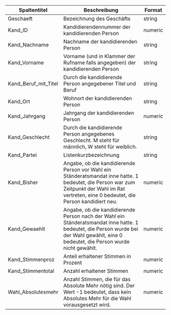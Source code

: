 | Spaltentitel         | Beschreibung                                                                                                                                                                                  | Format  |
| -------------------- | --------------------------------------------------------------------------------------------------------------------------------------------------------------------------------------------- | ------- |
| Geschaeft            | Bezeichnung des Geschäfts                                                                                                                                                                     | string  |
| Kand_ID              | Kandidierendennummer der kandidierenden Person                                                                                                                                                | numeric |
| Kand_Nachname        | Nachname der kandidierenden Person                                                                                                                                                            | string  |
| Kand_Vorname         | Vorname (und in Klammer der Rufname falls angegeben) der kandidierenden Person                                                                                                                | string  |
| Kand_Beruf_mit_Titel | Durch die kandidierende Person angegebener Titel und Beruf                                                                                                                                    | string  |
| Kand_Ort             | Wohnort der kandidierenden Person                                                                                                                                                             | string  |
| Kand_Jahrgang        | Jahrgang der kandidierenden Person                                                                                                                                                            | numeric |
| Kand_Geschlecht      | Durch die kandidierende Person angegebenes Geschlecht. M steht für männlich, W steht für weiblich.                                                                                            | string  |
| Kand_Partei          | Listenkurzbezeichnung                                                                                                                                                                         | string  |
| Kand_Bisher          | Angabe, ob die kandidierende Person vor Wahl ein Ständeratsmandat inne hatte. 1 bedeutet, die Person war zum Zeitpunkt der Wahl im Rat vertreten, eine 0 bedeutet, die Person kandidiert neu. | numeric |
| Kand_Gewaehlt        | Angabe, ob die kandidierende Person nach der Wahl ein Ständeratsmandat inne hatte. 1 bedeutet, die Person wurde bei der Wahl gewählt, eine 0 bedeutet, die Person wurde nicht gewählt.        | numeric |
| Kand_Stimmenproz     | Anteil erhaltener Stimmen in Prozent                                                                                                                                                          | numeric |
| Kand_Stimmentotal    | Anzahl erhaltener Stimmen                                                                                                                                                                     | numeric |
| Wahl_Absolutesmehr   | Anzahl Stimmen, die für das Absolute Mehr nötig sind. Der Wert -1 bedeutet, dass kein Absolutes Mehr für die Wahl vorausgesetzt wird.                                                         | numeric |
